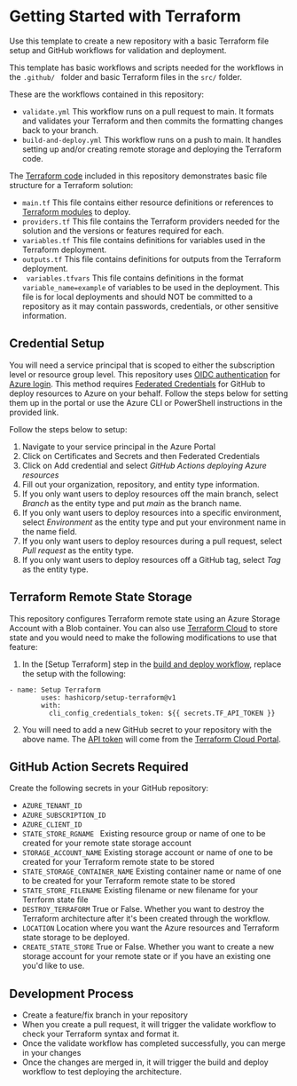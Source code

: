 # Getting Started with Terraform

Use this template to create a new repository with a basic Terraform file setup and GitHub workflows for validation and deployment. 

This template has basic workflows and scripts needed for the workflows in the ```.github/ ``` folder and basic Terraform files in the ``` src/ ``` folder.

These are the workflows contained in this repository:
- ``` validate.yml ``` This workflow runs on a pull request to main. It formats and validates your Terraform and then commits the formatting changes back to your branch. 
- ``` build-and-deploy.yml ``` This workflow runs on a push to main. It handles setting up and/or creating remote storage and deploying the Terraform code.

The [Terraform code](/src/) included in this repository demonstrates basic file structure for a Terraform solution:
- ``` main.tf ``` This file contains either resource definitions or references to [Terraform modules](/src/infra/modules/) to deploy.  
- ``` providers.tf ``` This file contains the Terraform providers needed for the solution and the versions or features required for each. 
- ``` variables.tf ``` This file contains definitions for variables used in the Terraform deployment. 
- ``` outputs.tf ``` This file contains definitions for outputs from the Terraform deployment. 
- ``` variables.tfvars``` This file contains definitions in the format ```variable_name=example``` of variables to be used in the deployment. This file is for local deployments and should NOT be committed to a repository as it may contain passwords, credentials, or other sensitive information. 

## Credential Setup

You will need a service principal that is scoped to either the subscription level or resource group level. This repository uses [OIDC authentication](https://learn.microsoft.com/en-us/azure/active-directory/fundamentals/auth-oidc) for [Azure login](https://github.com/Azure/login). This method requires [Federated Credentials](https://learn.microsoft.com/en-us/azure/developer/github/connect-from-azure?tabs=azure-portal%2Cwindows#add-federated-credentials) for GitHub to deploy resources to Azure on your behalf. Follow the steps below for setting them up in the portal or use the Azure CLI or PowerShell instructions in the provided link. 

Follow the steps below to setup:
1. Navigate to your service principal in the Azure Portal
2. Click on Certificates and Secrets and then Federated Credentials
3. Click on Add credential and select *GitHub Actions deploying Azure resources*
4. Fill out your organization, repository, and entity type information.
5. If you only want users to deploy resources off the main branch, select *Branch* as the entity type and put *main* as the branch name.
6. If you only want users to deploy resources into a specific environment, select *Environment* as the entity type and put your environment name in the name field.
7. If you only want users to deploy resources during a pull request, select *Pull request* as the entity type. 
8. If you only want users to deploy resources off a GitHub tag, select *Tag* as the entity type. 

## Terraform Remote State Storage
This repository configures Terraform remote state using an Azure Storage Account with a Blob container. You can also use [Terraform Cloud](https://learn.microsoft.com/en-us/shows/devops-lab/remote-state-management-with-terraform-cloud) to store state and you would need to make the following modifications to use that feature:

1. In the [Setup Terraform] step in the [build and deploy workflow](.github/workflows/build-and-deploy.yml), replace the setup with the following:
``` 
- name: Setup Terraform
        uses: hashicorp/setup-terraform@v1
        with:
          cli_config_credentials_token: ${{ secrets.TF_API_TOKEN }}    
```
2. You will need to add a new GitHub secret to your repository with the above name. The [API token](https://developer.hashicorp.com/terraform/cloud-docs/users-teams-organizations/api-tokens) will come from the [Terraform Cloud Portal](https://app.terraform.io/session). 

## GitHub Action Secrets Required

Create the following secrets in your GitHub repository:
- ``` AZURE_TENANT_ID  ``` 
- ``` AZURE_SUBSCRIPTION_ID ```
- ``` AZURE_CLIENT_ID ```
- ``` STATE_STORE_RGNAME  ``` Existing resource group or name of one to be created for your remote state storage account
- ``` STORAGE_ACCOUNT_NAME ``` Existing storage account or name of one to be created for your Terraform remote state to be stored
- ``` STATE_STORAGE_CONTAINER_NAME ``` Existing container name or name of one to be created for your Terraform remote state to be stored
- ``` STATE_STORE_FILENAME ``` Existing filename or new filename for your Terrform state file
- ``` DESTROY_TERRAFORM ``` True or False. Whether you want to destroy the Terraform architecture after it's been created through the workflow. 
- ``` LOCATION ``` Location where you want the Azure resources and Terraform state storage to be deployed. 
- ``` CREATE_STATE_STORE ``` True or False. Whether you want to create a new storage account for your remote state or if you have an existing one you'd like to use. 

## Development Process

- Create a feature/fix branch in your repository 
- When you create a pull request, it will trigger the validate workflow to check your Terraform syntax and format it. 
- Once the validate workflow has completed successfully, you can merge in your changes
- Once the changes are merged in, it will trigger the build and deploy workflow to test deploying the architecture. 
